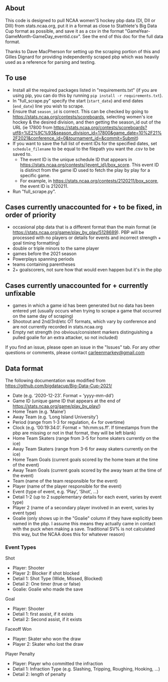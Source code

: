 ## About

This code is designed to pull NCAA women'S hockey pbp data (DI, DII or DIII) from stats.ncaa.org, put it
in a format as close to Stathlete's Big Data Cup format as possible, and save it as a csv in the format
"GameYear-GameMonth-GameDay_eventid.csv". See the end of this doc for the full data format.

Thanks to Dave MacPherson for setting up the scraping portion of this and Gilles Dignard for providing independently scraped pbp which was heavily used as a reference for parsing and testing.

## To use

-   Install all the required packages listed in "requirements.txt" (if you are using pip, you can do this by running `pip install -r requirements.txt`).
-   In "full_scrape.py" specify the start (`start_date`) and end dates (`end_date`) line you wish to scrape.
-   Ensure that `season_id` is correct. This can be checked by going to https://stats.ncaa.org/contests/scoreboards, selecting women's ice hockey & the desired division, and then getting the season_id out of the URL (ie 17800 from https://stats.ncaa.org/contests/scoreboards?utf8=%E2%9C%93&season_division_id=17800&game_date=10%2F21%2F2021&conference_id=0&tournament_id=&commit=Submit)
-   If you want to save the full list of event IDs for the specified dates, set `schedule_filename` to be equal to the filepath you want the .csv to be saved to.
    -   The event ID is the unique schedule ID that appears in https://stats.ncaa.org/contests/{event_id}/box_score. This event ID is distinct from the game ID used to fetch the play by play for a specific game.
    -   For example, in https://stats.ncaa.org/contests/2120211/box_score, the event ID is 2120211.
-   Run "full_scrape.py".

## Cases currently unaccounted for + to be fixed, in order of priority

-   occasional pbp data that is a different format than the main format (ie https://stats.ncaa.org/game/play_by_play/5128689). PBP will be processed with no players or details for events and incorrect strength + goal timing formatting)
-   double or triple minors to the same player
-   games before the 2021 season
-   Powerplays spanning periods
-   teams containing parentheses
-   2+ goalscorers, not sure how that would even happen but it's in the pbp

## Cases currently unaccounted for + currently unfixable

-   games in which a game id has been generated but no data has been entered yet (usually occurs when trying to
    scrape a game that occurred on the same day of scraping)
-   Shootout and 2nd/3rd/etc OT formats, which vary by conference and are not currently recorded in stats.ncaa.org
-   Empty net strength (no obvious/consistent markers distinguishing a pulled goalie for an extra attacker, so not included)

If you find an issue, please open an issue in the "Issues" tab. For any other questions or comments,
please contact carleenmarkey@gmail.com

## Data format

The following documentation was modified from https://github.com/bigdatacup/Big-Data-Cup-2021/

-   Date (e.g. ‘2020-12-23’. Format = ‘yyyy-mm-dd’)
-   Game ID (unique game ID that appears at the end of https://stats.ncaa.org/game/play_by_play/)
-   Home Team (e.g. ‘Maine’)
-   Away Team (e.g. ‘Long Island University’)
-   Period (range from 1-3 for regulation, 4+ for overtime)
-   Clock (e.g. ‘00:19:34.0’. Format = ‘hh:mm:ss.ff’. If timestamps from the pbp are missing or not in that format, they will be left blank)
-   Home Team Skaters (range from 3-5 for home skaters currently on the ice)
-   Away Team Skaters (range from 3-6 for away skaters currently on the ice)
-   Home Team Goals (current goals scored by the home team at the time of the event)
-   Away Team Goals (current goals scored by the away team at the time of the event)
-   Team (name of the team responsible for the event)
-   Player (name of the player responsible for the event)
-   Event (type of event, e.g. ‘Play’, ‘Shot’, …)
-   Detail 1-2 (up to 2 supplementary details for each event, varies by event type)
-   Player 2 (name of a secondary player involved in an event, varies by event type)
-   Goalie (only shows up in the "Goalie" column if they have explicitly been named in the pbp. I assume this means they actually came in contact with the puck when making a save. Traditional SV% is not calculated this way, but the NCAA does this for whatever reason)

### Event Types

Shot

-   Player: Shooter
-   Player 2: Blocker if shot blocked
-   Detail 1: Shot Type (Wide, Missed, Blocked)
-   Detail 2: One timer (true or false)
-   Goalie: Goalie who made the save

Goal

-   Player: Shooter
-   Detail 1: first assist, if it exists
-   Detail 2: Second assist, if it exists

Faceoff Won

-   Player: Skater who won the draw
-   Player 2: Skater who lost the draw

Player Penalty

-   Player: Player who committed the infraction
-   Detail 1: Infraction Type (e.g. Slashing, Tripping, Roughing, Hooking, ...)
-   Detail 2: length of penalty
